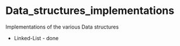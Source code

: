 # Data_structures_implementations
Implementations of the various Data structures
- Linked-List - done